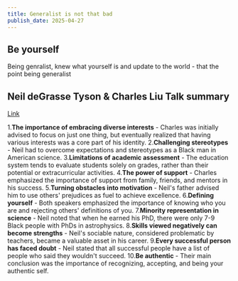 ```yaml
---
title: Generalist is not that bad
publish_date: 2025-04-27
---
```


## Be yourself

Being genralist, knew what yourself is and update to the world - that the point being generalist

## Neil deGrasse Tyson & Charles Liu Talk summary

[Link](https://www.youtube.com/watch?v=49X-XB7Gj8o)

<!-- 1.**Pentingnya menerima keberagaman minat** - Charles awalnya disarankan untuk fokus pada satu hal, namun akhirnya menyadari bahwa memiliki berbagai minat adalah bagian dari identitasnya.

2.**Tantangan melawan stereotip** - Neil harus mengatasi ekspektasi dan stereotip sebagai pria kulit hitam di Amerika dalam bidang sains.

3.**Keterbatasan penilaian akademis** - Sistem pendidikan cenderung menilai siswa hanya berdasarkan nilai, bukan potensi atau aktivitas di luar kelas mereka.

4.**Kekuatan dukungan** - Charles menekankan pentingnya dukungan keluarga, teman, dan pembimbing dalam keberhasilannya.

5.**Mengubah hambatan menjadi motivasi** - Nasihat ayah Neil untuk menggunakan prasangka orang lain sebagai bahan bakar untuk mencapai keunggulan.

6.**Mendefinisikan diri sendiri** - Keduanya menekankan pentingnya mengetahui siapa diri kita dan menolak definisi orang lain tentang kita.

7.**Representasi minoritas dalam sains** - Neil mencatat bahwa saat meraih PhD, hanya ada 7-9 orang kulit hitam dengan PhD dalam astrofisika.

8.**Keterampilan yang dianggap negatif bisa menjadi kekuatan** - Sifat sosial Neil yang dianggap masalah oleh guru justru menjadi aset berharga dalam karirnya.

9.**Setiap orang sukses pernah diragukan** - Neil menyatakan bahwa semua orang sukses memiliki daftar orang yang mengatakan mereka tidak akan berhasil.

10.**Jadilah diri sendiri** - Kesimpulan utama keduanya adalah pentingnya mengenali, menerima, dan menjadi diri sendiri yang autentik. -->

1.**The importance of embracing diverse interests** - Charles was initially advised to focus on just one thing, but eventually realized that having various interests was a core part of his identity.
2.**Challenging stereotypes** - Neil had to overcome expectations and stereotypes as a Black man in American science.
3.**Limitations of academic assessment** - The education system tends to evaluate students solely on grades, rather than their potential or extracurricular activities.
4.**The power of support** - Charles emphasized the importance of support from family, friends, and mentors in his success.
5.**Turning obstacles into motivation** - Neil's father advised him to use others' prejudices as fuel to achieve excellence.
6.**Defining yourself** - Both speakers emphasized the importance of knowing who you are and rejecting others' definitions of you.
7.**Minority representation in science** - Neil noted that when he earned his PhD, there were only 7-9 Black people with PhDs in astrophysics.
8.**Skills viewed negatively can become strengths** - Neil's sociable nature, considered problematic by teachers, became a valuable asset in his career.
9.**Every successful person has faced doubt** - Neil stated that all successful people have a list of people who said they wouldn't succeed.
10.**Be authentic** - Their main conclusion was the importance of recognizing, accepting, and being your authentic self.
